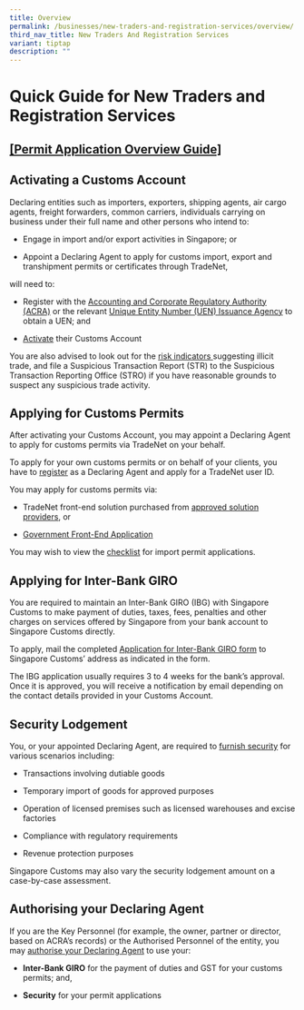 ```yaml
---
title: Overview
permalink: /businesses/new-traders-and-registration-services/overview/
third_nav_title: New Traders And Registration Services
variant: tiptap
description: ""
---
```

<h1>Quick Guide for New Traders and Registration Services</h1>
<h2><a href="/files/businesses/permit_application_overview_guide.pdf" rel="noopener noreferrer nofollow" target="_blank">[Permit Application Overview Guide]</a></h2>
<h2>Activating a Customs Account</h2>
<p>Declaring entities such as importers, exporters, shipping agents, air
cargo agents, freight forwarders, common carriers, individuals carrying
on business under their full name and other persons who intend to:</p>
<ul data-tight="true" class="tight">
<li>
<p>Engage in import and/or export activities in Singapore; or</p>
</li>
<li>
<p>Appoint a Declaring Agent to apply for customs import, export and transhipment
permits or certificates through TradeNet,</p>
</li>
</ul>
<p>will need to:</p>
<ul data-tight="true" class="tight">
<li>
<p>Register with the <a href="http://www.acra.gov.sg/" rel="noopener noreferrer nofollow" target="_blank">Accounting and Corporate Regulatory Authority (ACRA)</a> or
the relevant <a href="http://www.uen.gov.sg/" rel="noopener noreferrer nofollow" target="_blank">Unique Entity Number (UEN) Issuance Agency</a> to
obtain a UEN; and</p>
</li>
<li>
<p><a href="https://www.tradenet.gov.sg/TN41EFORM/tds/sp/splogin.do?action=init_acct" rel="noopener noreferrer nofollow" target="_blank">Activate</a> their
Customs Account</p>
</li>
</ul>
<p>You are also advised to look out for the <a href="/files/FATF.pdf" rel="noopener noreferrer nofollow" target="_blank">risk indicators </a>suggesting illicit trade, and
file a Suspicious Transaction Report (STR) to the Suspicious Transaction
Reporting Office (STRO) if you have reasonable grounds to suspect any suspicious
trade activity.</p>
<h2>Applying for Customs Permits</h2>
<p>After activating your Customs Account, you may appoint a Declaring Agent
to apply for customs permits via TradeNet on your behalf.</p>
<p>To apply for your own customs permits or on behalf of your clients, you
have to <a href="https://www.tradenet.gov.sg/TN41EFORM/tds/sp/splogin.do?action=init_acct" rel="noopener noreferrer nofollow" target="_blank">register</a> as
a Declaring Agent and apply for a TradeNet user ID.</p>
<p>You may apply for customs permits via:</p>
<ul data-tight="true" class="tight">
<li>
<p>TradeNet front-end solution purchased from <a href="/businesses/national-single-window/overview/tradenet-solution-providers" rel="noopener noreferrer nofollow" target="_blank">approved solution providers</a>,
or</p>
</li>
<li>
<p><a href="https://www.tradenet.gov.sg/tradenet/login.portal" rel="noopener noreferrer nofollow" target="_blank">Government Front-End Application</a>
</p>
</li>
</ul>
<p>You may wish to view the <a href="https://go.gov.sg/customschecklistforimportprocedures" rel="noopener noreferrer nofollow" target="_blank">checklist</a> for
import permit applications.</p>
<p></p>
<h2>Applying for Inter-Bank GIRO</h2>
<p>You are required to maintain an Inter-Bank GIRO (IBG) with Singapore Customs
to make payment of duties, taxes, fees, penalties and other charges on
services offered by Singapore from your bank account to Singapore Customs
directly.</p>
<p>To apply, mail the completed <a href="https://go.gov.sg/customs-ibg-form" rel="noopener noreferrer nofollow" target="_blank">Application for Inter-Bank GIRO form</a> to
Singapore Customs’ address as indicated in the form.</p>
<p>The IBG application usually requires 3 to 4 weeks for the bank’s approval.
Once it is approved, you will receive a notification by email depending
on the contact details provided in your Customs Account.</p>
<h2>Security Lodgement</h2>
<p>You, or your appointed Declaring Agent, are required to <a href="/businesses/new-traders-and-registration-services/registration-services/security-lodgement" rel="noopener noreferrer nofollow" target="_blank">furnish security</a> for
various scenarios including:</p>
<ul data-tight="true" class="tight">
<li>
<p>Transactions involving dutiable goods</p>
</li>
<li>
<p>Temporary import of goods for approved purposes</p>
</li>
<li>
<p>Operation of licensed premises such as licensed warehouses and excise
factories</p>
</li>
<li>
<p>Compliance with regulatory requirements</p>
</li>
<li>
<p>Revenue protection purposes</p>
</li>
</ul>
<p>Singapore Customs may also vary the security lodgement amount on a case-by-case
assessment.</p>
<h2>Authorising your Declaring Agent</h2>
<p>If you are the Key Personnel (for example, the owner, partner or director,
based on ACRA’s records) or the Authorised Personnel of the entity, you
may <a href="https://www.tradenet.gov.sg/TN41EFORM/tdsui/authdeclaringagent/addanddelete.do?doAction=INITIALIZE&amp;APPLICATION_ID=TXWP" rel="noopener noreferrer nofollow" target="_blank">authorise your Declaring Agent</a> to
use your:</p>
<ul data-tight="true" class="tight">
<li>
<p><strong>Inter-Bank GIRO</strong> for the payment of duties and GST for
your customs permits; and,</p>
</li>
<li>
<p><strong>Security</strong> for your permit applications</p>
</li>
</ul>
<p></p>